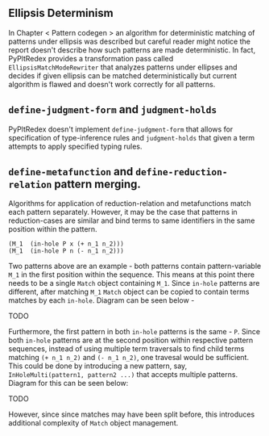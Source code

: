 ## Ellipsis Determinism

In Chapter < Pattern codegen > an algorithm for deterministic matching of patterns under ellipsis was described but careful reader might notice the report doesn't describe how such patterns are made deterministic. In fact, PyPltRedex provides a transformation pass called `EllipsisMatchModeRewriter` that analyzes patterns under ellipses and decides if given ellipsis can be matched deterministically but current algorithm is flawed and doesn't work correctly for all patterns. 


## `define-judgment-form`  and `judgment-holds`

PyPltRedex doesn't implement `define-judgment-form` that allows for specification of type-inference rules and `judgment-holds` that given a term attempts to apply specified typing rules.  

## `define-metafunction` and `define-reduction-relation` pattern merging.

Algorithms for application of reduction-relation and metafunctions match each pattern separately. However, it may be the case that patterns in reduction-cases are similar and bind terms to same identifiers in the same position within the pattern.
```
(M_1  (in-hole P x (+ n_1 n_2)))
(M_1  (in-hole P n (- n_1 n_2)))
```
Two patterns above are an example - both patterns contain pattern-variable `M_1` in the first position within the sequence. This means at this point there needs to be a single `Match` object containing `M_1`. Since `in-hole` patterns are different, after matching `M_1` `Match` object can be copied to contain terms matches by each `in-hole`. Diagram can be seen below - 

TODO

Furthermore, the first pattern in both `in-hole` patterns is the same - `P`. Since both `in-hole` patterns are at the second position within respective pattern sequences, instead of using multiple term traversals to find child terms matching `(+ n_1 n_2)` and `(- n_1 n_2)`, one travesal would be sufficient. This could be done by introducing a new pattern, say, `InHoleMulti(pattern1, pattern2 ...)` that accepts multiple patterns. Diagram for this can be seen below:

TODO

However, since since matches may have been split before, this introduces additional complexity of `Match` object management.
